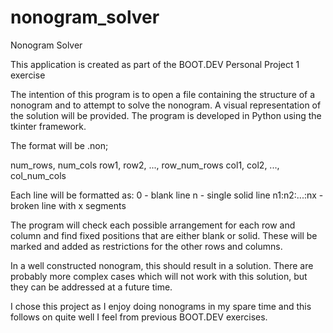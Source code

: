 # nonogram_solver
Nonogram Solver

This application is created as part of the BOOT.DEV Personal Project 1 exercise

The intention of this program is to open a file containing the structure of a nonogram
and to attempt to solve the nonogram. A visual representation of the solution will be
provided. The program is developed in Python using the tkinter framework.

The format will be <filename>.non;

num_rows, num_cols
row1, row2, ..., row_num_rows
col1, col2, ..., col_num_cols

Each line will be formatted as:
0            - blank line
n            - single solid line
n1:n2:...:nx - broken line with x segments

The program will check each possible arrangement for each row and column
and find fixed positions that are either blank or solid. These will be marked
and added as restrictions for the other rows and columns.

In a well constructed nonogram, this should result in a solution. There are probably
more complex cases which will not work with this solution, but they can be addressed
at a future time.

I chose this project as I enjoy doing nonograms in my spare time and this follows on
quite well I feel from previous BOOT.DEV exercises.